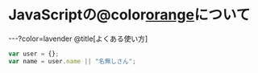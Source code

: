 # JavaScriptの@color[orange](論理式)について
---?color=lavender
@title[よくある使い方]
```javascript
var user = {};
var name = user.name || "名無しさん";
```
